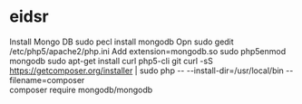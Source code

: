 # eidsr
Install Mongo DB
sudo pecl install mongodb
Opn
sudo gedit /etc/php5/apache2/php.ini
Add extension=mongodb.so
sudo php5enmod mongodb
sudo apt-get install curl php5-cli git
<source lang="bash">
curl -sS https://getcomposer.org/installer | sudo php -- --install-dir=/usr/local/bin --filename=composer<br>
</source>
composer require mongodb/mongodb
